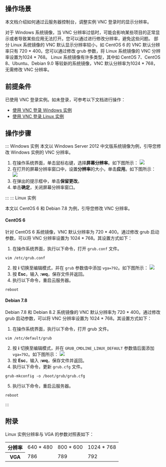 ## 操作场景
本文档介绍如何通过云服务器控制台，调整实例 VNC 登录时的显示分辨率。

对于 Windows 系统镜像，当 VNC 分辨率过低时，可能会影响某些项目的正常显示或者导致某些应用无法打开。您可以通过进行修改分辨率，避免这些问题。
部分 Linux 系统镜像的 VNC 默认显示分辨率较小，如 CentOS 6 的 VNC 默认分辨率只有 720 \* 400。您可以通过修改  grub 参数，将 Linux 系统镜像的 VNC 分辨率设置为1024 \* 768。
<dx-alert infotype="explain" title="">
Linux 系统镜像有许多类型，其中如 CentOS 7、CentOS 8、Ubuntu、Debian 9.0 等较新的系统镜像，VNC 默认分辨率为1024 \* 768，无需修改 VNC 分辨率。
</dx-alert>

## 前提条件
已使用 VNC 登录实例。如未登录，可参考以下文档进行操作：
 - [使用 VNC 登录 Windows 实例](https://cloud.tencent.com/document/product/213/35704)
 - [使用 VNC 登录 Linux 实例](https://cloud.tencent.com/document/product/213/35701)


## 操作步骤

<dx-tabs>
::: Windows 实例
<dx-alert infotype="explain" title="">
本文以 Windows Server 2012 中文版系统镜像为例，引导您修改 Windows 实例的 VNC 分辨率。
</dx-alert>



1. 在操作系统界面，单击鼠标右键，选择**屏幕分辨率**。如下图所示：
![](https://main.qcloudimg.com/raw/1543dadac81f8b0491062902c69ff1a5.png)
2. 在打开的屏幕分辨率窗口中，设置**分辨率**的大小，单击**应用**。如下图所示：
![](https://main.qcloudimg.com/raw/89b188408b7c9668270326d5a53c16ae.png)
3. 在弹出的提示框中，单击**保留更改**。
4. 单击**确定**，关闭屏幕分辨率窗口。


:::
::: Linux 实例

本文以 CentOS 6 和 Debian 7.8 为例，引导您修改 VNC 分辨率。


#### CentOS 6

针对 CentOS 6 系统镜像，VNC 默认分辨率为 720 \* 400。通过修改 grub 启动参数，可以将 VNC 分辨率设置为 1024 \* 768。其设置方式如下：
1. 在操作系统界面，执行以下命令，打开 `grub.conf` 文件。
```
vim /etc/grub.conf
```
2. 按 **i** 切换至编辑模式，并在 `grub` 参数值中添加 `vga=792`。如下图所示：
![](https://main.qcloudimg.com/raw/3c2193fa370c48a7af149c63720da077.png)
3. 按 **Esc**，输入 **:wq**，保存文件并返回。
4. 执行以下命令，重启云服务器。
```
reboot
```



#### Debian 7.8

Debian 7.8 和 Debian 8.2 系统镜像的 VNC 默认分辨率为 720 \* 400。通过修改 grub 启动参数，可以将 VNC 分辨率设置为 1024 \* 768。其设置方式如下：
1. 在操作系统界面，执行以下命令，打开 grub 文件。
```
vim /etc/default/grub
```
2. 按 **i** 切换至编辑模式，并在 `GRUB_CMDLINE_LINUX_DEFAULT` 参数值后面添加 `vga=792`。如下图所示：
![](https://main.qcloudimg.com/raw/f8e275c35b65b7b2d26cfbd7a8ae4dd6.png)
3. 按 **Esc**，输入 **:wq**，保存文件并返回。
4. 执行以下命令，更新 `grub.cfg` 文件。
```
grub-mkconfig -o /boot/grub/grub.cfg
```
5. 执行以下命令，重启云服务器。
```
reboot
```

:::
</dx-tabs>



## 附录

Linux 实例分辨率与 VGA 的参数对照表如下：
<table>
	<tr><th>分辨率</th><td>640 * 480</td><td>800 * 600</td><td>1024 * 768</td></tr>
	<tr><th>VGA</th><td>786</td><td>789</td><td>792</td></tr>
</table>

